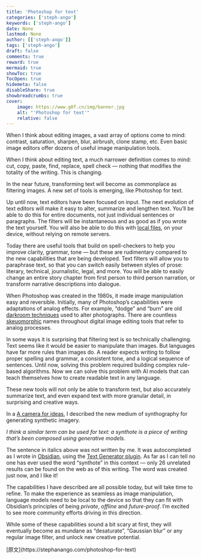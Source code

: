 ```yaml
---
title: 'Photoshop for text'
categories: ['steph-ango']
keywords: ['steph-ango']
date: None
lastmod: None
author: [['steph-ango']]
tags: ['steph-ango']
draft: false 
comments: true
reward: true 
mermaid: true 
showToc: true 
TocOpen: true 
hidemeta: false 
disableShare: true 
showbreadcrumbs: true 
cover:
    image: https://www.g0f.cn/img/banner.jpg
    alt: "'Photoshop for text'"
    relative: false
---
```


<div>

<p>When I think about editing images, a vast array of options come to mind: contrast, saturation, sharpen, blur, airbrush, clone stamp, etc. Even basic image editors offer dozens of useful image manipulation tools.</p>
<p>When I think about editing text, a much narrower definition comes to mind: cut, copy, paste, find, replace, spell check — nothing that modifies the totality of the writing. This is changing.</p>
<p>In the near future, transforming text will become as commonplace as filtering images. A new set of tools is emerging, like Photoshop for text.</p>
<p>Up until now, text editors have been focused on input. The next evolution of text editors will make it easy to alter, summarize and lengthen text. You’ll be able to do this for entire documents, not just individual sentences or paragraphs. The filters will be instantaneous and as good as if you wrote the text yourself. You will also be able to do this with <a class="internal-link" href="https://stephanango.com/file-over-app">local files</a>, on your device, without relying on remote servers.</p>
<p>Today there are useful tools that build on spell-checkers to help you improve clarity, grammar, tone — but these are rudimentary compared to the new capabilities that are being developed. Text filters will allow you to paraphrase text, so that you can switch easily between styles of prose: literary, technical, journalistic, legal, and more. You will be able to easily change an entire story chapter from first person to third person narration, or transform narrative descriptions into dialogue.</p>
<p>When Photoshop was created in the 1980s, it made image manipulation easy and reversible. Initially, many of Photoshop’s capabilities were adaptations of analog effects. For example, “dodge” and “burn” are old <a href="https://en.wikipedia.org/wiki/Darkroom" target="_blank">darkroom techniques</a> used to alter photographs. There are countless <a href="https://en.wikipedia.org/wiki/Skeuomorph" target="_blank">skeuomorphic</a> names throughout digital image editing tools that refer to analog processes.</p>
<p>In some ways it is surprising that filtering text is so technically challenging. Text seems like it would be easier to manipulate than images. But languages have far more rules than images do. A reader expects writing to follow proper spelling and grammar, a consistent tone, and a logical sequence of sentences. Until now, solving this problem required building complex rule-based algorithms. Now we can solve this problem with AI models that can teach themselves how to create readable text in any language.</p>
<p>These new tools will not only be able to transform text, but also accurately summarize text, and even expand text with more granular detail, in surprising and creative ways.</p>
<p>In a <a class="internal-link" href="https://stephanango.com/synthography">A camera for ideas</a>, I described the new medium of synthography for generating synthetic imagery.</p>
<p><em>I think a similar term can be used for text: a synthote is a piece of writing that’s been composed using generative models.</em></p>
<p>The sentence in italics above was not written by me. It was autocompleted as I wrote in <a class="internal-link" href="https://stephanango.com/obsidian">Obsidian</a>, using the <a href="https://github.com/nhaouari/obsidian-textgenerator-plugin" target="_blank">Text Generator plugin</a>. As far as I can tell no one has ever used the word “synthote” in this context — only 26 unrelated results can be found on the web as of this writing. The word was created just now, and I like it!</p>
<p>The capabilities I have described are all possible today, but will take time to refine. To make the experience as seamless as image manipulation, language models need to be local to the device so that they can fit with Obsidian’s principles of being <em>private</em>, <em>offline</em> and <em>future-proof</em>. I’m excited to see more community efforts driving in this direction.</p>
<p>While some of these capabilities sound a bit scary at first, they will eventually become as mundane as “desaturate”, “Gaussian blur” or any regular image filter, and unlock new creative potential.</p>

</div>

<div>
[原文](https://stephanango.com/photoshop-for-text)
</div>

